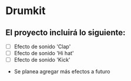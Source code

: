 # Drumkit

## El proyecto incluirá lo siguiente:
- [ ] Efecto de sonido 'Clap'
- [ ] Efecto de sonido 'Hi hat'
- [ ] Efecto de sonido 'Kick'
- Se planea agregar más efectos a futuro
